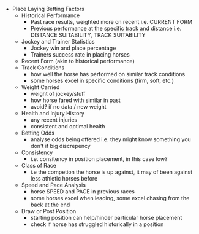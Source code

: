 - Place Laying Betting Factors
  - Historical Performance
    - Past race results, weighted more on recent i.e. CURRENT FORM
    - Previous performance at the specific track and distance i.e. DISTANCE SUITABILITY, TRACK SUITABILITY
  - Jockey and Trainer Statistics
    - Jockey win and place percentage
    - Trainers success rate in placing horses
  - Recent Form (akin to historical performance)
  - Track Conditions
    - how well the horse has performed on similar track conditions
    * some horses excel in specific conditions (firm, soft, etc.)
  - Weight Carried
    - weight of jockey/stuff
    - how horse fared with similar in past
    - avoid? if no data / new weight
  - Health and Injury History
    - any recent injuries
    - consistent and optimal health
  - Betting Odds
    - analyse odds being offered i.e. they might know something you don't if big discrepency
  - Consistency
    - i.e. consitency in position placement, in this case low?
  - Class of Race
    - i.e the competion the horse is up against, it may of been against less athletic horses before
  - Speed and Pace Analysis
    - horse SPEED and PACE in previous races
    - some horses excel when leading, some excel chasing from the back at the end
  - Draw or Post Position
    - starting position can help/hinder particular horse placement
    - check if horse has struggled historically in a position
